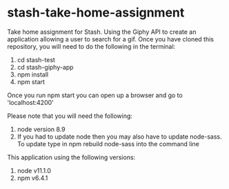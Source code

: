 # stash-take-home-assignment
Take home assignment for Stash. Using the Giphy API to create an application allowing a user to search for a gif. 
Once you have cloned this repository, you will need to do the following in the terminal: 
1. cd stash-test
2. cd stash-giphy-app
3. npm install
4. npm start

Once you run npm start you can open up a browser and go to 'localhost:4200'

Please note that you will need the following: 
1. node version 8.9 
2. If you had to update node then you may also have to update node-sass. To update type in npm rebuild node-sass into the command line

This application using the following versions: 
1. node v11.1.0
2. npm v6.4.1